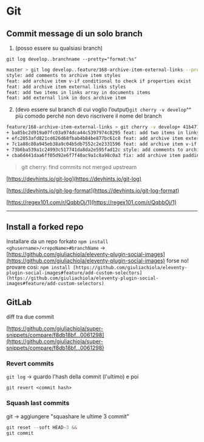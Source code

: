 # Git
## Commit message di un solo branch

1. (posso essere su qualsiasi branch)

`git log develop..branchname --pretty="format:%s"`

```bash
master > git log develop..feature/168-archive-item-external-links --pretty="format:%s"fix: add archive item padding bottom
style: add comments to archive item styles
feat: add archive item v-if conditional to check if properties exist
feat: add archive item external links styles
feat: add two items in links array in documents items
feat: add external link in docs archive item
```

2. (devo essere sul branch di cui voglio l’output)`git cherry -v develop`^^ più comodo perché non devo riscrivere il nome del branch

```bash
feature/168-archive-item-external-links > git cherry -v develop+ 41b471fc80c7c6a0d745f2d15197eed8205b9248 feat: add external link in docs archive item
+ ba85bc2d919a07fc03a974dca44c5397974c8295 feat: add two items in links array in documents items
+ efc2053afd821cd626d68fbab4b84be877bc61c8 feat: add archive item external links styles
+ 7c1a88c80a945eb38a9c04b5db7552c2e2331596 feat: add archive item v-if conditional to check if properties exist
+ 73b6ba539a1c24993c517741da8da2e595fad12c style: add comments to archive item styles
+ cba6d441daa6ff05d92e6f7f40ac9a1c8a98c0a3 fix: add archive item padding bottom
```

> git cherry: find commits not merged upstream

[https://devhints.io/git-log](https://devhints.io/git-log)

[https://devhints.io/git-log-format](https://devhints.io/git-log-format)

[https://regex101.com/r/QqbbOj/1](https://regex101.com/r/QqbbOj/1)

----

## Install a forked repo

Installare da un repo forkato `npm install <ghusername>/<repoName>#branchName`
→ [https://github.com/giuliachiola/eleventy-plugin-social-images](https://github.com/giuliachiola/eleventy-plugin-social-images) forse no! provare così: 
`npm install [https://github.com/giuliachiola/eleventy-plugin-social-images#feature/add-custom-selectors](https://github.com/giuliachiola/eleventy-plugin-social-images#feature/add-custom-selectors)`

## GitLab

diff tra due commit

[https://github.com/giuliachiola/super-snippets/compare/f8db18bf...0061298](https://github.com/giuliachiola/super-snippets/compare/f8db18bf...0061298)

### Revert commits

`git log` → guardo l'hash della commit (l'ultimo) e poi

`git revert <commit hash>`


### Squash last commits

git → aggiungere "squashare le ultime 3 commit"

```jsx
git reset --soft HEAD~3 &&
git commit
```
